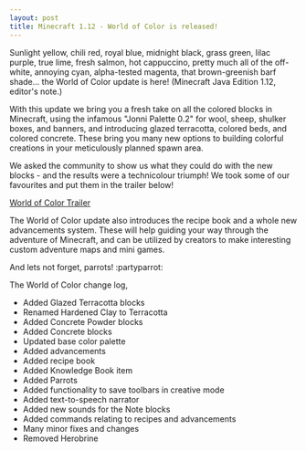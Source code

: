 ```yaml
---
layout: post
title: Minecraft 1.12 - World of Color is released!
---
```


Sunlight yellow, chili red, royal blue, midnight black, grass green, lilac purple, true lime, fresh salmon, hot
cappuccino, pretty much all of the off-white, annoying cyan, alpha-tested magenta, that brown-greenish barf shade... the
World of Color update is here! (Minecraft Java Edition 1.12, editor's note.)<br>

With this update we bring you a fresh take on all the colored blocks in Minecraft, using the infamous "Jonni Palette
0.2" for wool, sheep, shulker boxes, and banners, and introducing glazed terracotta, colored beds, and colored concrete.
These bring you many new options to building colorful creations in your meticulously planned spawn area.<br>

We asked the community to show us what they could do with the new blocks - and the results were a technicolour triumph!
We took some of our favourites and put them in the trailer below!<br>

[World of Color Trailer](https://www.youtube.com/watch?v=k2dQuIIUT-o)<br>

The World of Color update also introduces the recipe book and a whole new advancements system. These will help guiding
your way through the adventure of Minecraft, and can be utilized by creators to make interesting custom adventure maps
and mini games.<br>

And lets not forget, parrots! :partyparrot:<br>

The World of Color change log,<br>

* Added Glazed Terracotta blocks<br>
* Renamed Hardened Clay to Terracotta<br>
* Added Concrete Powder blocks<br>
* Added Concrete blocks<br>
* Updated base color palette<br>
* Added advancements<br>
* Added recipe book<br>
* Added Knowledge Book item<br>
* Added Parrots<br>
* Added functionality to save toolbars in creative mode<br>
* Added text-to-speech narrator<br>
* Added new sounds for the Note blocks<br>
* Added commands relating to recipes and advancements<br>
* Many minor fixes and changes<br>
* Removed Herobrine<br>